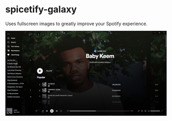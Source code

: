 # spicetify-galaxy

Uses fullscreen images to greatly improve your Spotify experience.

![preview](preview.png)
